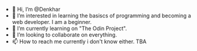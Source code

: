 - 👋 Hi, I’m @Denkhar
- 👀 I’m interested in learning the basiscs of programming and becoming a web developer. I am a beginner.
- 🌱 I’m currently learning on "The Odin Project". 
- 💞️ I’m looking to collaborate on everything. 
- 📫 How to reach me currently i don't know either. TBA

<!---
Denkhar/Denkhar is a ✨ special ✨ repository because its `README.md` (this file) appears on your GitHub profile.
You can click the Preview link to take a look at your changes.
--->

